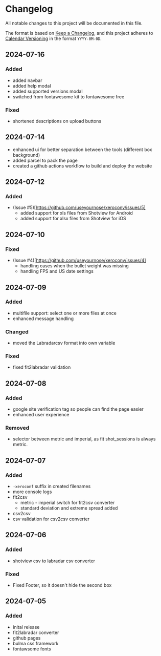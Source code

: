 # Changelog

All notable changes to this project will be documented in this file.

The format is based on [Keep a Changelog](https://keepachangelog.com/en/1.1.0/),
and this project adheres to [Calendar Versioning](https://calver.org/) in the format `YYYY-0M-0D`.

## 2024-07-16

### Added

- added navbar
- added help modal
- added supported versions modal
- switched from fontawesome kit to fontawesome free

### Fixed

- shortened descriptions on upload buttons


## 2024-07-14

- enhanced ui for better separation between the tools (different box background)
- added parcel to pack the page
- created a github actions workflow to build and deploy the website


## 2024-07-12

### Added

- (Issue #5)[https://github.com/useyournose/xeroconv/issues/5]
  - added support for xls files from Shotview for Android
  - added support for xlsx files from Shotview for iOS

## 2024-07-10

### Fixed

- (Issue #4)[https://github.com/useyournose/xeroconv/issues/4]
  - handling cases when the bullet weight was missing
  - handling FPS and US date settings

## 2024-07-09

### Added

- multifile support: select one or more files at once
- enhanced message handling

### Changed

- moved the Labradarcsv format into own variable

### Fixed
- fixed fit2labradar validation

## 2024-07-08

### Added

- google site verification tag so people can find the page easier
- enhanced user experience

### Removed

- selector between metric and imperial, as fit shot_sessions is always metric.

## 2024-07-07

### Added

- `-xeroconf` suffix in created filenames
- more console logs
- fit2csv
    - metric - imperial switch for fit2csv converter
    - standard deviation and extreme spread added
- csv2csv
-   csv validation for csv2csv converter

## 2024-07-06

### Added

- shotview csv to labradar csv converter

### Fixed

- Fixed Footer, so it doesn't hide the second box

## 2024-07-05

### Added

- inital release
- fit2labradar converter
- github pages
- bulma css framework
- fontawsome fonts
